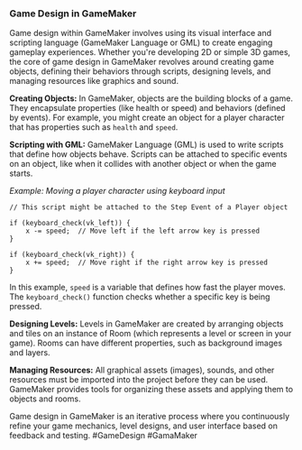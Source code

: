 ### Game Design in GameMaker

Game design within GameMaker involves using its visual interface and scripting language (GameMaker Language or GML) to create engaging gameplay experiences. Whether you're developing 2D or simple 3D games, the core of game design in GameMaker revolves around creating game objects, defining their behaviors through scripts, designing levels, and managing resources like graphics and sound.

**Creating Objects:** In GameMaker, objects are the building blocks of a game. They encapsulate properties (like health or speed) and behaviors (defined by events). For example, you might create an object for a player character that has properties such as `health` and `speed`.

**Scripting with GML:** GameMaker Language (GML) is used to write scripts that define how objects behave. Scripts can be attached to specific events on an object, like when it collides with another object or when the game starts.

*Example: Moving a player character using keyboard input*

```gml
// This script might be attached to the Step Event of a Player object

if (keyboard_check(vk_left)) {
    x -= speed;  // Move left if the left arrow key is pressed
}

if (keyboard_check(vk_right)) {
    x += speed;  // Move right if the right arrow key is pressed
}
```

In this example, `speed` is a variable that defines how fast the player moves. The `keyboard_check()` function checks whether a specific key is being pressed.

**Designing Levels:** Levels in GameMaker are created by arranging objects and tiles on an instance of Room (which represents a level or screen in your game). Rooms can have different properties, such as background images and layers.

**Managing Resources:** All graphical assets (images), sounds, and other resources must be imported into the project before they can be used. GameMaker provides tools for organizing these assets and applying them to objects and rooms.

Game design in GameMaker is an iterative process where you continuously refine your game mechanics, level designs, and user interface based on feedback and testing. #GameDesign #GamaMaker
